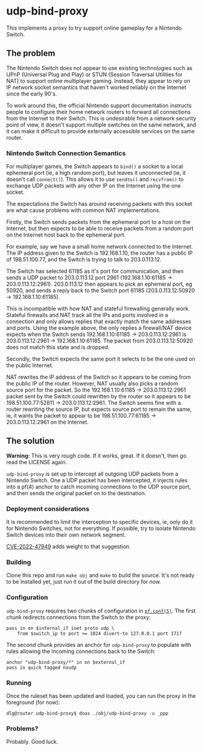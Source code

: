 # udp-bind-proxy

This implements a proxy to try support online gameplay for a Nintendo
Switch.

## The problem

The Nintendo Switch does not appear to use existing technologies
such as UPnP (Universal Plug and Play) or STUN (Session Traversal
Utilities for NAT) to support online multiplayer gaming. Instead,
they appear to rely on IP network socket semantics that haven't
worked reliably on the Internet since the early 90's.

To work around this, the official Nintendo support documentation
instructs people to configure their home network routers to forward
all connections from the Internet to their Switch. This is undesirable
from a network security point of view, it doesn't support multiple
switches on the same network, and it can make it difficult to provide
externally accessible services on the same router.

### Nintendo Switch Connection Semantics

For multiplayer games, the Switch appears to `bind()` a socket to
a local ephemeral port (ie, a high random port), but leaves it
unconnected (ie, it doesn't call `connect()`). This allows it to
use `sendto()` and `recvfrom()` to exchange UDP packets with any
other IP on the Internet using the one socket.

The expectations the Switch has around receiving packets with this
socket are what cause problems with common NAT implementations.

Firstly, the Switch sends packets from the ephemeral port to a host
on the Internet, but then expects to be able to receive packets
from a random port on the Internet host back to the ephemeral port.

For example, say we have a small home network connected to the
Internet. The IP address given to the Switch is 192.168.1.10, the
router has a public IP of 198.51.100.77, and the Switch is trying
to talk to 203.0.113.12.

The Switch has selected 61185 as it's port for communication, and
then sends a UDP packet to 203.0.113.12 port 2961 (192.168.1.10:61185
-> 203.0.113.12:2961). 203.0.113.12 then appears to pick an ephemeral
port, eg 50920, and sends a reply back to the Switch port 61185
(203.0.113.12:50920 -> 192.168.1.10:61185).

This is incompatible with how NAT and stateful firewalling generally
work. Stateful firewalls and NAT track all the IPs and ports involved
in a connection and only allows replies that exactly match the same
addresses and ports. Using the example above, the only replies a
firewall/NAT device expects when the Switch sends 192.168.1.10:61185
-> 203.0.113.12:2961 is 203.0.113.12:2961 -> 192.168.1.10:61185.
The packet from 203.0.113.12:50920 does not match this state and
is dropped.

Secondly, the Switch expects the same port it selects to be the one
used on the public Internet.

NAT rewrites the IP address of the Switch so it appears to be coming
from the public IP of the router. However, NAT usually also picks
a random source port for the packet. So the 192.168.1.10:61185 ->
203.0.113.12:2961 packet sent by the Switch could rewritten by the
router so it appears to be 198.51.100.77:52811 -> 203.0.113.12:2961.
The Switch seems fine with a router rewriting the source IP, but
expects source port to remain the same, ie, it wants the packet to
appear to be 198.51.100.77:61185 -> 203.0.113.12:2961 on the Internet.

## The solution

**Warning:** This is very rough code. If it works, great. If it
doesn't, then go read the LICENSE again.

`udp-bind-proxy` is set up to intercept all outgoing UDP packets
from a Nintendo Switch. One a UDP packet has been intercepted, it
injects rules into a pf(4) anchor to catch incoming connections to
the UDP source port, and then sends the original packet on to the
destination.

### Deployment considerations

It is recommended to limit the interception to specific devices,
ie, only do it for Nintendo Switches, not for everything. If possible,
try to isolate Nintendo Switch devices into their own network
segment.

[CVE-2022-47949](https://cve.report/CVE-2022-47949) adds weight to
that suggestion.

### Building

Clone this repo and run `make obj` and `make` to build the source.
It's not ready to be installed yet, just run it out of the build
directory for now.

### Configuration

`udp-bind-proxy` requires two chunks of configuration in
[`pf.conf(5)`](https://man.openbsd.org/pf.conf.5). The first chunk
redirects connections from the Switch to the proxy:

```
pass in on $internal_if inet proto udp \
    from $switch_ip to port >= 1024 divert-to 127.0.0.1 port 1717
```

The second chunk provides an anchor for `udp-bind-proxy` to populate
with rules allowing the incoming connections back to the Switch:

```
anchor "udp-bind-proxy/*" in on $external_if
pass in quick tagged nxudp
```

### Running

Once the ruleset has been updated and loaded, you can run the proxy
in the foreground (for now):

```
dlg@router udp-bind-proxy$ doas ./obj/udp-bind-proxy -u _ppp
```

### Problems?

Probably. Good luck.
